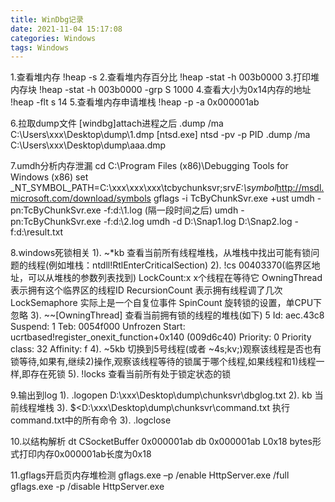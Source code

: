 ```yaml
---
title: WinDbg记录
date: 2021-11-04 15:17:08
categories: Windows
tags: Windows
---
```


1.查看堆内存
!heap -s
2.查看堆内存百分比
!heap -stat -h 003b0000
3.打印堆内存块
!heap -stat -h 003b0000 -grp S 1000
4.查看大小为0x14内存的地址
!heap -flt s 14
5.查看堆内存申请堆栈 
!heap -p -a 0x000001ab

6.拉取dump文件
[windbg]attach进程之后
.dump /ma C:\Users\xxx\Desktop\dump\1.dmp
[ntsd.exe]
ntsd -pv -p PID
.dump /ma C:\Users\xxx\Desktop\dump\aaa.dmp

7.umdh分析内存泄漏
cd C:\Program Files (x86)\Debugging Tools for Windows (x86)
set _NT_SYMBOL_PATH=C:\xxx\xxx\xxx\tcbychunksvr;srv*E:\symbol*http://msdl.microsoft.com/download/symbols
gflags -i TcByChunkSvr.exe +ust
umdh -pn:TcByChunkSvr.exe -f:d:\1.log
(隔一段时间之后)
umdh -pn:TcByChunkSvr.exe -f:d:\2.log
umdh -d D:\Snap1.log D:\Snap2.log -f:d:\result.txt

8.windows死锁相关
1). ~*kb 查看当前所有线程堆栈，从堆栈中找出可能有锁问题的线程(例如堆栈：ntdll!RtlEnterCriticalSection)
2). !cs 00403370(临界区地址，可以从堆栈的参数列表找到)
LockCount:x x个线程在等待它
OwningThread 表示拥有这个临界区的线程ID
RecursionCount 表示拥有线程调了几次
LockSemaphore 实际上是一个自复位事件
SpinCount 旋转锁的设置，单CPU下忽略
3). ~~[OwningThread] 查看当前拥有锁的线程的堆栈(如下)
	5  Id: aec.43c8 Suspend: 1 Teb: 0054f000 Unfrozen
		  Start: ucrtbased!register_onexit_function+0x140 (009d6c40) 
		  Priority: 0  Priority class: 32  Affinity: f
4). ~5kb 切换到5号线程(或者 ~4s;kv;)观察该线程是否也有锁等待,如果有,继续2)操作,观察该线程等待的锁属于哪个线程,如果线程和1)线程一样,即存在死锁
5). !locks 查看当前所有处于锁定状态的锁

9.输出到log
1). .logopen D:\xxx\Desktop\dump\chunksvr\dbglog.txt
2). kb 当前线程堆栈
3). $<D:\xxx\Desktop\dump\chunksvr\command.txt 执行command.txt中的所有命令
3). .logclose

10.以结构解析
dt CSocketBuffer 0x000001ab
db 0x000001ab L0x18 bytes形式打印内存0x000001ab长度为0x18

11.gflags开启页内存堆检测
gflags.exe –p /enable HttpServer.exe /full
gflags.exe -p /disable HttpServer.exe